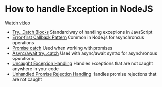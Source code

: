 # How to handle Exception in NodeJS



[Watch video](https://youtu.be/2t9GWFiKj8o)

- [Try...Catch Blocks](./try-catch.js) Standard way of handling exceptions in JavaScript
- [Error-first Callback Pattern](./error-first-callback.js) Common in Node.js for asynchronous operations
- [Promise catch](./promise-catch.js) Used when working with promises
- [Async/await try...catch](./async-await-try-catch.js) Used with async/await syntax for asynchronous operations
- [Uncaught Exception Handling](./uncaughtException.js) Handles exceptions that are not caught anywhere in your code
- [Unhandled Promise Rejection Handling](./unhandledPromisRejectionHandeling.js) Handles promise rejections that are not caught
